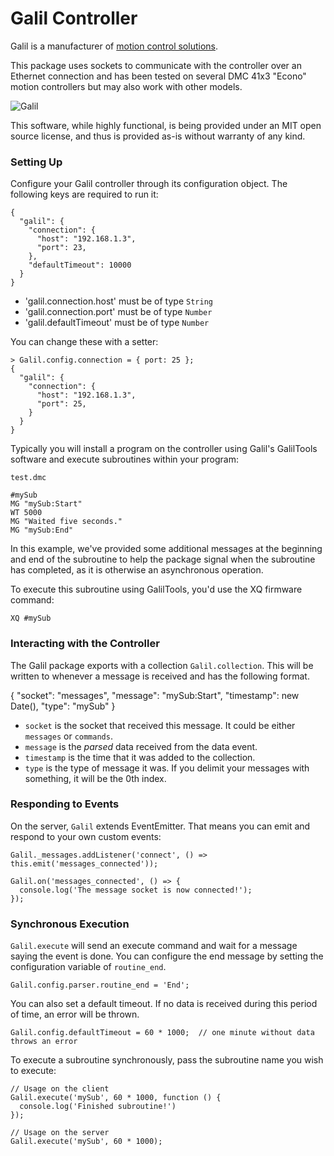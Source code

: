 # Galil Controller

Galil is a manufacturer of [motion control solutions](http://www.galilmc.com/motion-controllers). 

This package uses sockets to communicate with the controller over an Ethernet 
connection and has been tested on several DMC 41x3 "Econo" motion controllers 
but may also work with other models.

<img
src="http://www.galil.com/sites/default/files/products/dmc-41x3_big_0.png" alt="Galil" />

This software, while highly functional, is being provided under an MIT open 
source license, and thus is provided as-is without warranty of any kind.

### Setting Up

Configure your Galil controller through its configuration object. The 
following keys are required to run it:

```
{
  "galil": {
    "connection": {
      "host": "192.168.1.3",
      "port": 23,
    },
    "defaultTimeout": 10000
  }
}
```

- 'galil.connection.host' must be of type `String`
- 'galil.connection.port' must be of type `Number`
- 'galil.defaultTimeout' must be of type `Number`

You can change these with a setter:

```
> Galil.config.connection = { port: 25 };
{
  "galil": {
    "connection": {
      "host": "192.168.1.3",
      "port": 25,
    }
  }
}
```

Typically you will install a program on the controller using Galil's
GalilTools software and execute subroutines within your program:

```
test.dmc

#mySub
MG "mySub:Start"
WT 5000
MG "Waited five seconds."
MG "mySub:End"
```

In this example, we've provided some additional messages at the beginning and
end of the subroutine to help the package signal when the subroutine has
completed, as it is otherwise an asynchronous operation.

To execute this subroutine using GalilTools, you'd use the XQ firmware command:

```
XQ #mySub
```

### Interacting with the Controller

The Galil package exports with a collection `Galil.collection`. This
will be written to whenever a message is received and has the following
format.

{
  "socket": "messages",
  "message": "mySub:Start",
  "timestamp": new Date(),
  "type": "mySub"
}

- `socket` is the socket that received this message. It could be either
  `messages` or `commands`.
- `message` is the _parsed_ data received from the data event.
- `timestamp` is the time that it was added to the collection.
- `type` is the type of message it was. If you delimit your messages with
  something, it will be the 0th index.  

### Responding to Events

On the server, `Galil` extends EventEmitter. That means you can emit and
respond to your own custom events:

```
Galil._messages.addListener('connect', () =>
this.emit('messages_connected'));

Galil.on('messages_connected', () => {
  console.log('The message socket is now connected!');
});
```

### Synchronous Execution

`Galil.execute` will send an execute command and wait for a message saying the 
event is done. You can configure the end message by setting the configuration 
variable of `routine_end`.

```
Galil.config.parser.routine_end = 'End';
```

You can also set a default timeout. If no data is received during this
period of time, an error will be thrown.

```
Galil.config.defaultTimeout = 60 * 1000;  // one minute without data
throws an error
```

To execute a subroutine synchronously, pass the subroutine name you wish 
to execute:

```
// Usage on the client
Galil.execute('mySub', 60 * 1000, function () {
  console.log('Finished subroutine!')
});

// Usage on the server
Galil.execute('mySub', 60 * 1000);
```
